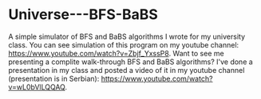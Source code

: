 # Universe---BFS-BaBS
A simple simulator of BFS and BaBS algorithms I wrote for my university class. You can see simulation of this program on my youtube channel: https://www.youtube.com/watch?v=Zbjf_YxssP8.
Want to see me presenting a complite walk-through BFS and BaBS algorithms? I've done a presentation in my class and posted a video of it in my youtube channel (presentation is in Serbian): https://www.youtube.com/watch?v=wL0bVlLQQAQ.
